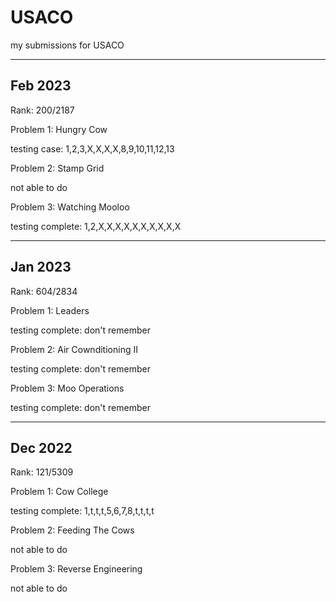 # USACO
my submissions for USACO

---

## Feb 2023

Rank: 200/2187

Problem 1: Hungry Cow

testing case: 1,2,3,X,X,X,X,8,9,10,11,12,13

Problem 2: Stamp Grid

not able to do

Problem 3: Watching Mooloo

testing complete: 1,2,X,X,X,X,X,X,X,X,X,X

---

## Jan 2023

Rank: 604/2834

Problem 1: Leaders

testing complete: don't remember

Problem 2: Air Cownditioning II

testing complete: don't remember

Problem 3: Moo Operations

testing complete: don't remember

---

## Dec 2022

Rank: 121/5309

Problem 1: Cow College

testing complete: 1,t,t,t,5,6,7,8,t,t,t,t

Problem 2: Feeding The Cows

not able to do

Problem 3: Reverse Engineering

not able to do
